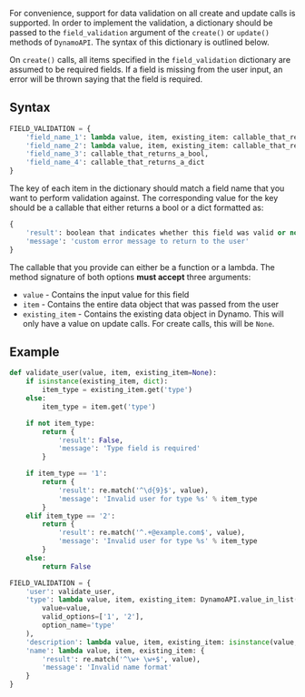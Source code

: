 For convenience, support for data validation on all create and update calls is supported. In order to implement the
validation, a dictionary should be passed to the `field_validation` argument of the `create()` or `update()` methods
of `DynamoAPI`. The syntax of this dictionary is outlined below.

On `create()` calls, all items specified in the `field_validation` dictionary are assumed to be required fields. If a
field is missing from the user input, an error will be thrown saying that the field is required.

## Syntax

```python
FIELD_VALIDATION = {
    'field_name_1': lambda value, item, existing_item: callable_that_returns_a_bool,
    'field_name_2': lambda value, item, existing_item: callable_that_returns_a_dict,
    'field_name_3': callable_that_returns_a_bool,
    'field_name_4': callable_that_returns_a_dict
}
```

The key of each item in the dictionary should match a field name that you want to perform validation against. The
corresponding value for the key should be a callable that either returns a bool or a dict formatted as:
```python
{
    'result': boolean that indicates whether this field was valid or not,
    'message': 'custom error message to return to the user'
}
```

The callable that you provide can either be a function or a lambda. The method signature of both options **must accept**
three arguments:
- `value` - Contains the input value for this field
- `item` - Contains the entire data object that was passed from the user
- `existing_item` - Contains the existing data object in Dynamo. This will only have a value on update calls. For
    create calls, this will be `None`.

## Example
```python
def validate_user(value, item, existing_item=None):
    if isinstance(existing_item, dict):
        item_type = existing_item.get('type')
    else:
        item_type = item.get('type')

    if not item_type:
        return {
            'result': False,
            'message': 'Type field is required'
        }

    if item_type == '1':
        return {
            'result': re.match('^\d{9}$', value),
            'message': 'Invalid user for type %s' % item_type
        }
    elif item_type == '2':
        return {
            'result': re.match('^.+@example.com$', value),
            'message': 'Invalid user for type %s' % item_type
        }
    else:
        return False

FIELD_VALIDATION = {
    'user': validate_user,
    'type': lambda value, item, existing_item: DynamoAPI.value_in_list(
        value=value,
        valid_options=['1', '2'],
        option_name='type'
    ),
    'description': lambda value, item, existing_item: isinstance(value, str),
    'name': lambda value, item, existing_item: {
        'result': re.match('^\w+ \w+$', value),
        'message': 'Invalid name format'
    }
}
```
